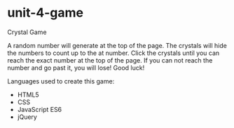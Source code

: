 # unit-4-game
Crystal Game

A random number will generate at the top of the page. The crystals will hide the numbers to count up to the at number. Click the crystals until you can reach the exact number at the top of the page. If you can not reach the number and go past it, you will lose! Good luck!

Languages used to create this game:

- HTML5
- CSS
- JavaScript ES6
- jQuery